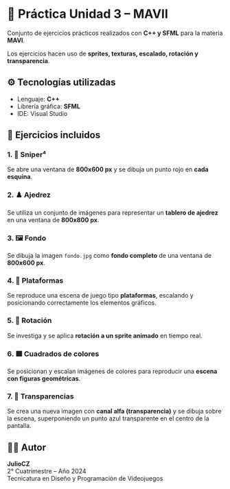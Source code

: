 # 🧩 Práctica Unidad 3 – MAVII

Conjunto de ejercicios prácticos realizados con **C++ y SFML** para la materia **MAVI**.

Los ejercicios hacen uso de **sprites, texturas, escalado, rotación y transparencia**.

## ⚙️ Tecnologías utilizadas

- Lenguaje: **C++**
- Librería gráfica: **SFML**
- IDE: Visual Studio

## 🧪 Ejercicios incluidos

### 1. 🎯 Sniper⁴
Se abre una ventana de **800x600 px** y se dibuja un punto rojo en **cada esquina**.

### 2. ♟️ Ajedrez
Se utiliza un conjunto de imágenes para representar un **tablero de ajedrez** en una ventana de **800x800 px**.

### 3. 🖼️ Fondo
Se dibuja la imagen `fondo.jpg` como **fondo completo** de una ventana de **800x600 px**.

### 4. 🧱 Plataformas
Se reproduce una escena de juego tipo **plataformas**, escalando y posicionando correctamente los elementos gráficos.

### 5. 🔁 Rotación
Se investiga y se aplica **rotación a un sprite animado** en tiempo real.

### 6. 🟩 Cuadrados de colores
Se posicionan y escalan imágenes de colores para reproducir una **escena con figuras geométricas**.

### 7. 🎨 Transparencias
Se crea una nueva imagen con **canal alfa (transparencia)** y se dibuja sobre la escena, superponiendo un punto azul transparente en el centro de la pantalla.

## 👨‍💻 Autor

**JulioCZ**  
2° Cuatrimestre – Año 2024  
Tecnicatura en Diseño y Programación de Videojuegos